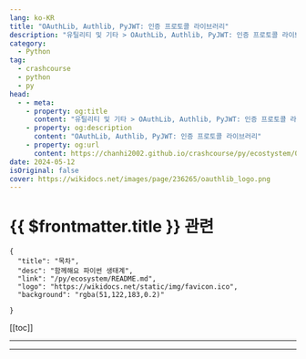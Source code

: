 ```yaml
---
lang: ko-KR
title: "OAuthLib, Authlib, PyJWT: 인증 프로토콜 라이브러리"
description: "유틸리티 및 기타 > OAuthLib, Authlib, PyJWT: 인증 프로토콜 라이브러리"
category:
  - Python
tag: 
  - crashcourse
  - python
  - py
head:
  - - meta:
    - property: og:title
      content: "유틸리티 및 기타 > OAuthLib, Authlib, PyJWT: 인증 프로토콜 라이브러리"
    - property: og:description
      content: "OAuthLib, Authlib, PyJWT: 인증 프로토콜 라이브러리"
    - property: og:url
      content: https://chanhi2002.github.io/crashcourse/py/ecostystem/06/util/auth.html
date: 2024-05-12
isOriginal: false
cover: https://wikidocs.net/images/page/236265/oauthlib_logo.png
---
```


# {{ $frontmatter.title }} 관련

```component VPCard
{
  "title": "목차",
  "desc": "함께해요 파이썬 생태계",
  "link": "/py/ecosystem/README.md",
  "logo": "https://wikidocs.net/static/img/favicon.ico",
  "background": "rgba(51,122,183,0.2)"
  
}
```

[[toc]]

---

<SiteInfo
  name="OAuthLib, Authlib, PyJWT: 인증 프로토콜 라이브러리 | WikiDocs"
  desc="함께해요 파이썬 생태계"
  url="https://wikidocs.net/236265"
  logo="https://wikidocs.net/static/img/favicon.ico"
  preview="https://wikidocs.net/images/page/236265/oauthlib_logo.png"/>

<!-- TODO: 작성 -->

---

<TagLinks />